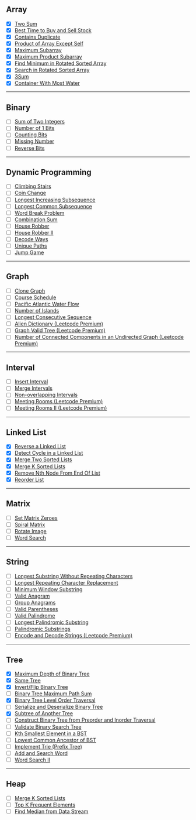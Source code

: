 
## Array

- [x] [Two Sum](https://leetcode.com/problems/two-sum/)
- [x] [Best Time to Buy and Sell Stock](https://leetcode.com/problems/best-time-to-buy-and-sell-stock/)
- [x] [Contains Duplicate](https://leetcode.com/problems/contains-duplicate/)
- [x] [Product of Array Except Self](https://leetcode.com/problems/product-of-array-except-self/)
- [x] [Maximum Subarray](https://leetcode.com/problems/maximum-subarray/)
- [x] [Maximum Product Subarray](https://leetcode.com/problems/maximum-product-subarray/)
- [x] [Find Minimum in Rotated Sorted Array](https://leetcode.com/problems/find-minimum-in-rotated-sorted-array/)
- [x] [Search in Rotated Sorted Array](https://leetcode.com/problems/search-in-rotated-sorted-array/)
- [x] [3Sum](https://leetcode.com/problems/3sum/)
- [x] [Container With Most Water](https://leetcode.com/problems/container-with-most-water/)

---

## Binary

- [ ] [Sum of Two Integers](https://leetcode.com/problems/sum-of-two-integers/)
- [ ] [Number of 1 Bits](https://leetcode.com/problems/number-of-1-bits/)
- [ ] [Counting Bits](https://leetcode.com/problems/counting-bits/)
- [ ] [Missing Number](https://leetcode.com/problems/missing-number/)
- [ ] [Reverse Bits](https://leetcode.com/problems/reverse-bits/)

---

## Dynamic Programming

- [ ] [Climbing Stairs](https://leetcode.com/problems/climbing-stairs/)
- [ ] [Coin Change](https://leetcode.com/problems/coin-change/)
- [ ] [Longest Increasing Subsequence](https://leetcode.com/problems/longest-increasing-subsequence/)
- [ ] [Longest Common Subsequence](https://leetcode.com/problems/longest-common-subsequence/)
- [ ] [Word Break Problem](https://leetcode.com/problems/word-break/)
- [ ] [Combination Sum](https://leetcode.com/problems/combination-sum-iv/)
- [ ] [House Robber](https://leetcode.com/problems/house-robber/)
- [ ] [House Robber II](https://leetcode.com/problems/house-robber-ii/)
- [ ] [Decode Ways](https://leetcode.com/problems/decode-ways/)
- [ ] [Unique Paths](https://leetcode.com/problems/unique-paths/)
- [ ] [Jump Game](https://leetcode.com/problems/jump-game/)

---

## Graph

- [ ] [Clone Graph](https://leetcode.com/problems/clone-graph/)
- [ ] [Course Schedule](https://leetcode.com/problems/course-schedule/)
- [ ] [Pacific Atlantic Water Flow](https://leetcode.com/problems/pacific-atlantic-water-flow/)
- [ ] [Number of Islands](https://leetcode.com/problems/number-of-islands/)
- [ ] [Longest Consecutive Sequence](https://leetcode.com/problems/longest-consecutive-sequence/)
- [ ] [Alien Dictionary (Leetcode Premium)](https://leetcode.com/problems/alien-dictionary/)
- [ ] [Graph Valid Tree (Leetcode Premium)](https://leetcode.com/problems/graph-valid-tree/)
- [ ] [Number of Connected Components in an Undirected Graph (Leetcode Premium)](https://leetcode.com/problems/number-of-connected-components-in-an-undirected-graph/)

---

## Interval

- [ ] [Insert Interval](https://leetcode.com/problems/insert-interval/)
- [ ] [Merge Intervals](https://leetcode.com/problems/merge-intervals/)
- [ ] [Non-overlapping Intervals](https://leetcode.com/problems/non-overlapping-intervals/)
- [ ] [Meeting Rooms (Leetcode Premium)](https://leetcode.com/problems/meeting-rooms/)
- [ ] [Meeting Rooms II (Leetcode Premium)](https://leetcode.com/problems/meeting-rooms-ii/)

---

## Linked List

- [x] [Reverse a Linked List](https://leetcode.com/problems/reverse-linked-list/)
- [x] [Detect Cycle in a Linked List](https://leetcode.com/problems/linked-list-cycle/)
- [x] [Merge Two Sorted Lists](https://leetcode.com/problems/merge-two-sorted-lists/)
- [x] [Merge K Sorted Lists](https://leetcode.com/problems/merge-k-sorted-lists/)
- [x] [Remove Nth Node From End Of List](https://leetcode.com/problems/remove-nth-node-from-end-of-list/)
- [x] [Reorder List](https://leetcode.com/problems/reorder-list/)

---

## Matrix

- [ ] [Set Matrix Zeroes](https://leetcode.com/problems/set-matrix-zeroes/)
- [ ] [Spiral Matrix](https://leetcode.com/problems/spiral-matrix/)
- [ ] [Rotate Image](https://leetcode.com/problems/rotate-image/)
- [ ] [Word Search](https://leetcode.com/problems/word-search/)

---

## String

- [ ] [Longest Substring Without Repeating Characters](https://leetcode.com/problems/longest-substring-without-repeating-characters/)
- [ ] [Longest Repeating Character Replacement](https://leetcode.com/problems/longest-repeating-character-replacement/)
- [ ] [Minimum Window Substring](https://leetcode.com/problems/minimum-window-substring/)
- [ ] [Valid Anagram](https://leetcode.com/problems/valid-anagram/)
- [ ] [Group Anagrams](https://leetcode.com/problems/group-anagrams/)
- [ ] [Valid Parentheses](https://leetcode.com/problems/valid-parentheses/)
- [ ] [Valid Palindrome](https://leetcode.com/problems/valid-palindrome/)
- [ ] [Longest Palindromic Substring](https://leetcode.com/problems/longest-palindromic-substring/)
- [ ] [Palindromic Substrings](https://leetcode.com/problems/palindromic-substrings/)
- [ ] [Encode and Decode Strings (Leetcode Premium)](https://leetcode.com/problems/encode-and-decode-strings/)

---

## Tree
- [x] [Maximum Depth of Binary Tree](https://leetcode.com/problems/maximum-depth-of-binary-tree/)
- [x] [Same Tree](https://leetcode.com/problems/same-tree/)
- [x] [Invert/Flip Binary Tree](https://leetcode.com/problems/invert-binary-tree/)
- [ ] [Binary Tree Maximum Path Sum](https://leetcode.com/problems/binary-tree-maximum-path-sum/)
- [x] [Binary Tree Level Order Traversal](https://leetcode.com/problems/binary-tree-level-order-traversal/)
- [ ] [Serialize and Deserialize Binary Tree](https://leetcode.com/problems/serialize-and-deserialize-binary-tree/)
- [x] [Subtree of Another Tree](https://leetcode.com/problems/subtree-of-another-tree/)
- [ ] [Construct Binary Tree from Preorder and Inorder Traversal](https://leetcode.com/problems/construct-binary-tree-from-preorder-and-inorder-traversal/)
- [ ] [Validate Binary Search Tree](https://leetcode.com/problems/validate-binary-search-tree/)
- [ ] [Kth Smallest Element in a BST](https://leetcode.com/problems/kth-smallest-element-in-a-bst/)
- [ ] [Lowest Common Ancestor of BST](https://leetcode.com/problems/lowest-common-ancestor-of-a-binary-search-tree/)
- [ ] [Implement Trie (Prefix Tree)](https://leetcode.com/problems/implement-trie-prefix-tree/)
- [ ] [Add and Search Word](https://leetcode.com/problems/add-and-search-word-data-structure-design/)
- [ ] [Word Search II](https://leetcode.com/problems/word-search-ii/)

---

## Heap

- [ ] [Merge K Sorted Lists](https://leetcode.com/problems/merge-k-sorted-lists/)
- [ ] [Top K Frequent Elements](https://leetcode.com/problems/top-k-frequent-elements/)
- [ ] [Find Median from Data Stream](https://leetcode.com/problems/find-median-from-data-stream/)
